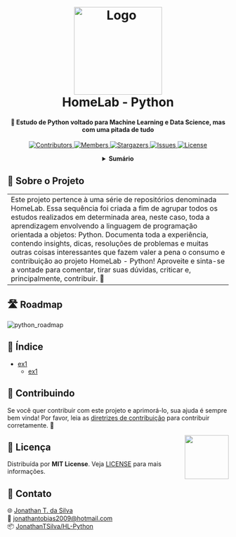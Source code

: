 <!-- LOGO DO PROJETO -->
<h1 align="center">
  <br>
  <a href="https://github.com/JonathanTSilva/HL-Python"><img src="https://cdn.rebrickable.com/media/thumbs/mocs/moc-91667.jpg/1000x800.jpg" alt="Logo" width="200"></a>
  <br>
  HomeLab - Python
  <br>
</h1>

<h4 align="center">
  
🐍 Estudo de Python voltado para Machine Learning e Data Science, mas com uma pitada de tudo
  
</h4>

<!-- SHIELDS DO PROJETO -->
<p align="center">
  <a href="https://github.com/JonathanTSilva/HL-Python/graphs/contributors">
    <img src="https://img.shields.io/github/contributors/JonathanTSilva/HL-Python.svg?style=flat" alt="Contributors">
  </a>
  <a href="https://github.com/JonathanTSilva/HL-Python/network/members">
    <img src="https://img.shields.io/github/forks/JonathanTSilva/HL-Python.svg?style=flat" alt="Members">
  </a>
  <a href="https://github.com/JonathanTSilva/HL-Python/stargazers">
    <img src="https://img.shields.io/github/stars/JonathanTSilva/HL-Python.svg?style=flat" alt="Stargazers">
  </a>
  <a href="https://github.com/JonathanTSilva/HL-Python/issues">
    <img src="https://img.shields.io/github/issues/JonathanTSilva/HL-Python.svg?style=flat" alt="Issues">
  </a>
  <a href="https://github.com/JonathanTSilva/HL-Python/blob/main/LICENSE">
    <img src="https://img.shields.io/github/license/JonathanTSilva/HL-Python.svg?style=flat" alt="License">
  </a>
</p>

<!-- SUMÁRIO -->
<details close="close" align="center">
  <summary><b>Sumário</b></summary>
    <a href="#sobre-o-projeto">Sobre o Projeto</a> |
    <a href="#índice">Índice</a> |
    <a href="#contribuindo">Contribuindo</a> |
    <a href="#licença">Licença</a> |
    <a href="#contato">Contato</a> |
    <a href="#"></a>
</details>

<!-- CORPO-->
## 📃 Sobre o Projeto

<table>
  <tr>
    <td>
      Este projeto pertence à uma série de repositórios denominada HomeLab. Essa sequência foi criada a fim de agrupar todos os estudos realizados em determinada area, neste caso, toda a aprendizagem envolvendo a linguagem de programação orientada a objetos: Python. Documenta toda a experiência, contendo insights, dicas, resoluções de problemas e muitas outras coisas interessantes que fazem valer a pena o consumo e contribuição ao projeto HomeLab - Python! Aproveite e sinta-se a vontade para comentar, tirar suas dúvidas, criticar e, principalmente, contribuir. 🐍
    </td>
  </tr>
</table>

## 🛣️ Roadmap

![python_roadmap][A]

## 🔎 Índice

- [ex1](https://github.com/JonathanTSilva)
  - [ex1](https://github.com/JonathanTSilva)

## 🤝 Contribuindo

Se você quer contribuir com este projeto e aprimorá-lo, sua ajuda é sempre bem vinda! Por favor, leia as [diretrizes de contribuição][1] para contribuir corretamente. :tada:

<!-- LICENÇA -->
<a href="https://github.com/JonathanTSilva/HL-Python/blob/main/LICENSE"><img width="100px" src="https://miro.medium.com/max/886/1*C87EjxGeMPrkTuVRVWVg4w.png" align="right" /></a>

## 📝 Licença

Distribuída por **MIT License**. Veja [LICENSE][2] para mais informações.

## 📧 Contato

:globe_with_meridians: [Jonathan T. da Silva][3] <br>
:email: jonathantobias2009@hotmail.com <br>
:package: [JonathanTSilva/HL-Python][4]

<!-- MARKDOWN LINKS>
<!-- SITES -->
[1]: https://github.com/JonathanTSilva/HL-Python/blob/main/Docs/CONTRIBUTING.md
[2]: https://github.com/JonathanTSilva/HL-Python/blob/main/LICENSE
[3]: https://www.linkedin.com/in/JonathanTSilva/
[4]: https://github.com/JonathanTSilva/HL-Python

<!-- IMAGENS -->
[A]: ../../Images/python-roadmap.png
